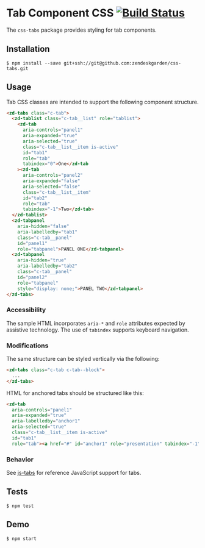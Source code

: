 # Tab Component CSS [![Build Status](https://magnum.travis-ci.com/zendeskgarden/css-tabs.svg?token=tabs&branch=master)](https://magnum.travis-ci.com/zendeskgarden/css-tabs)

The `css-tabs` package provides styling for tab components.

## Installation

    $ npm install --save git+ssh://git@github.com:zendeskgarden/css-tabs.git

## Usage

Tab CSS classes are intended to support the following component structure.

```html
<zd-tabs class="c-tab">
  <zd-tablist class="c-tab__list" role="tablist">
    <zd-tab
      aria-controls="panel1"
      aria-expanded="true"
      aria-selected="true"
      class="c-tab__list__item is-active"
      id="tab1"
      role="tab"
      tabindex="0">One</zd-tab
    ><zd-tab
      aria-controls="panel2"
      aria-expanded="false"
      aria-selected="false"
      class="c-tab__list__item"
      id="tab2"
      role="tab"
      tabindex="-1">Two</zd-tab>
  </zd-tablist>
  <zd-tabpanel
    aria-hidden="false"
    aria-labelledby="tab1"
    class="c-tab__panel"
    id="panel1"
    role="tabpanel">PANEL ONE</zd-tabpanel>
  <zd-tabpanel
    aria-hidden="true"
    aria-labelledby="tab2"
    class="c-tab__panel"
    id="panel2"
    role="tabpanel"
    style="display: none;">PANEL TWO</zd-tabpanel>
</zd-tabs>
```

### Accessibility

The sample HTML incorporates `aria-*` and `role` attributes expected by
assistive technology. The use of `tabindex` supports keyboard
navigation.

### Modifications

The same structure can be styled vertically via the following:

```html
<zd-tabs class="c-tab c-tab--block">
  ...
</zd-tabs>
```

HTML for anchored tabs should be structured like this:

```html
<zd-tab
  aria-controls="panel1"
  aria-expanded="true"
  aria-labelledby="anchor1"
  aria-selected="true"
  class="c-tab__list__item is-active"
  id="tab1"
  role="tab"><a href="#" id="anchor1" role="presentation" tabindex="-1">One</a></zd-tab>
```

### Behavior

See [js-tabs](https://github.com/zendeskgarden/js-tabs) for reference
JavaScript support for tabs.

## Tests

    $ npm test

## Demo

    $ npm start
